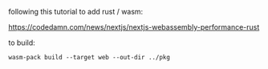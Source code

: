 following this tutorial to add rust / wasm:

https://codedamn.com/news/nextjs/nextjs-webassembly-performance-rust


to build:

`wasm-pack build --target web --out-dir ../pkg`


